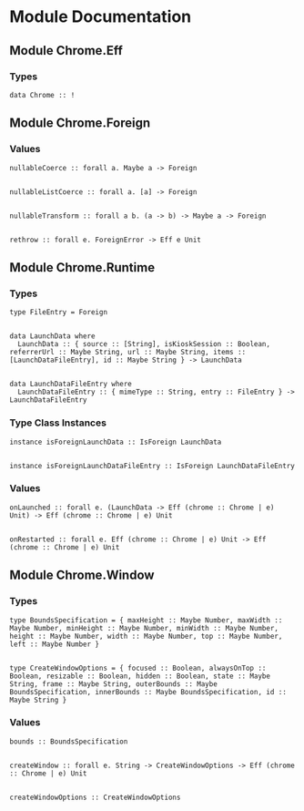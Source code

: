 # Module Documentation

## Module Chrome.Eff

### Types


    data Chrome :: !


## Module Chrome.Foreign

### Values


    nullableCoerce :: forall a. Maybe a -> Foreign


    nullableListCoerce :: forall a. [a] -> Foreign


    nullableTransform :: forall a b. (a -> b) -> Maybe a -> Foreign


    rethrow :: forall e. ForeignError -> Eff e Unit


## Module Chrome.Runtime

### Types


    type FileEntry = Foreign


    data LaunchData where
      LaunchData :: { source :: [String], isKioskSession :: Boolean, referrerUrl :: Maybe String, url :: Maybe String, items :: [LaunchDataFileEntry], id :: Maybe String } -> LaunchData


    data LaunchDataFileEntry where
      LaunchDataFileEntry :: { mimeType :: String, entry :: FileEntry } -> LaunchDataFileEntry


### Type Class Instances


    instance isForeignLaunchData :: IsForeign LaunchData


    instance isForeignLaunchDataFileEntry :: IsForeign LaunchDataFileEntry


### Values


    onLaunched :: forall e. (LaunchData -> Eff (chrome :: Chrome | e) Unit) -> Eff (chrome :: Chrome | e) Unit


    onRestarted :: forall e. Eff (chrome :: Chrome | e) Unit -> Eff (chrome :: Chrome | e) Unit


## Module Chrome.Window

### Types


    type BoundsSpecification = { maxHeight :: Maybe Number, maxWidth :: Maybe Number, minHeight :: Maybe Number, minWidth :: Maybe Number, height :: Maybe Number, width :: Maybe Number, top :: Maybe Number, left :: Maybe Number }


    type CreateWindowOptions = { focused :: Boolean, alwaysOnTop :: Boolean, resizable :: Boolean, hidden :: Boolean, state :: Maybe String, frame :: Maybe String, outerBounds :: Maybe BoundsSpecification, innerBounds :: Maybe BoundsSpecification, id :: Maybe String }


### Values


    bounds :: BoundsSpecification


    createWindow :: forall e. String -> CreateWindowOptions -> Eff (chrome :: Chrome | e) Unit


    createWindowOptions :: CreateWindowOptions

